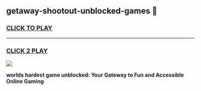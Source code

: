 
## getaway-shootout-unblocked-games 👋
<h3>
<a href="https://premium.freeplayer.one?title=getaway-shootout-unblocked-games&ref=14F">CLICK TO PLAY</a></h3>
<hr>

<h3>
<a href="https://premium.freeplayer.one?title=getaway-shootout-unblocked-games&ref=14F">CLICK 2 PLAY</a>
  
</h3>

<a href="https://premium.freeplayer.one?title=getaway-shootout-unblocked-games&ref=12F/"><img src="https://clearcache.store/games.png"></a>


**worlds hardest game unblocked: Your Gateway to Fun and Accessible Online Gaming**
